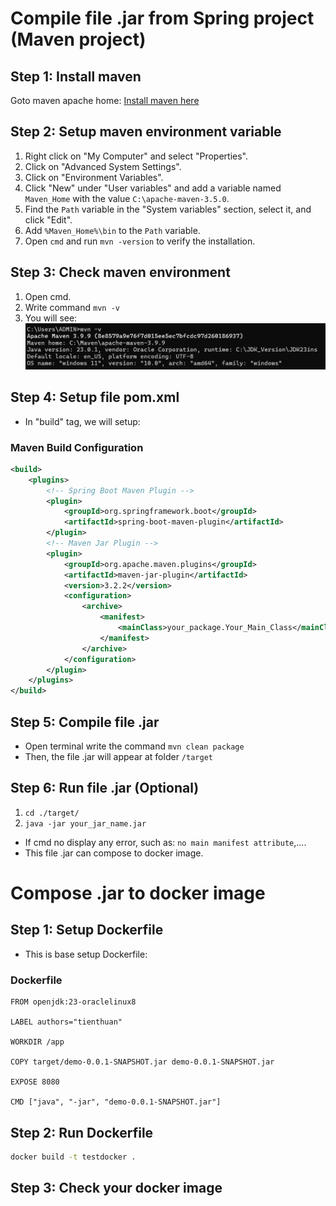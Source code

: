 # Compile file .jar from Spring project (Maven project)

## Step 1: Install maven
Goto maven apache home:
[Install maven here](https://maven.apache.org/download.cgi)

## Step 2: Setup maven environment variable
1. Right click on "My Computer" and select "Properties".  
2. Click on "Advanced System Settings".
3. Click on "Environment Variables".
4. Click "New" under "User variables" and add a variable named `Maven_Home` with the value `C:\apache-maven-3.5.0`.
5. Find the `Path` variable in the "System variables" section, select it, and click "Edit".
6. Add `%Maven_Home%\bin` to the `Path` variable.
7. Open `cmd` and run `mvn -version` to verify the installation.

## Step 3: Check maven environment
1. Open cmd.
2. Write command `mvn -v`
3. You will see:
![alt text](resources/mvn_v.png)

## Step 4: Setup file pom.xml
- In "build" tag, we will setup:
### Maven Build Configuration

```xml
<build>
    <plugins>
        <!-- Spring Boot Maven Plugin -->
        <plugin>
            <groupId>org.springframework.boot</groupId>
            <artifactId>spring-boot-maven-plugin</artifactId>
        </plugin>
        <!-- Maven Jar Plugin -->
        <plugin>
            <groupId>org.apache.maven.plugins</groupId>
            <artifactId>maven-jar-plugin</artifactId>
            <version>3.2.2</version>
            <configuration>
                <archive>
                    <manifest>
                        <mainClass>your_package.Your_Main_Class</mainClass> <!-- Update with your main class -->
                    </manifest>
                </archive>
            </configuration>
        </plugin>
    </plugins>
</build>
```

## Step 5: Compile file .jar
- Open terminal write the command `mvn clean package`
- Then, the file .jar will appear at folder `/target`

## Step 6: Run file .jar (Optional)
1. `cd ./target/`
2. `java -jar your_jar_name.jar`
- If cmd no display any error, such as: `no main manifest attribute`,....
- This file .jar can compose to docker image.


# Compose .jar to docker image

## Step 1: Setup Dockerfile
- This is base setup Dockerfile:
### Dockerfile
```
FROM openjdk:23-oraclelinux8

LABEL authors="tienthuan"

WORKDIR /app

COPY target/demo-0.0.1-SNAPSHOT.jar demo-0.0.1-SNAPSHOT.jar

EXPOSE 8080

CMD ["java", "-jar", "demo-0.0.1-SNAPSHOT.jar"]
```

## Step 2: Run Dockerfile
```sh
docker build -t testdocker .
```

## Step 3: Check your docker image